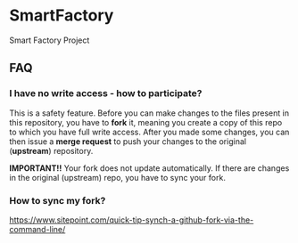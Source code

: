 # SmartFactory
Smart Factory Project

## FAQ
### I have no write access - how to participate?
This is a safety feature. Before you can make changes to the files present in this repository, you have to **fork** it, meaning you create a copy of this repo to which you have full write access. After you made some changes, you can then issue a **merge request** to push your changes to the original (**upstream**) repository.

**IMPORTANT!!** Your fork does not update automatically. If there are changes in the original (upstream) repo, you have to sync your fork.

### How to sync my fork?
https://www.sitepoint.com/quick-tip-synch-a-github-fork-via-the-command-line/
